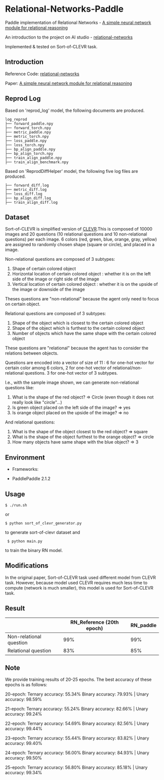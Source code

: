 # Relational-Networks-Paddle

Paddle implementation of Relational Networks - [A simple neural network module for relational reasoning](https://arxiv.org/pdf/1706.01427.pdf)

An introduction to the project on AI studio - [relational-networks](https://aistudio.baidu.com/aistudio/projectdetail/2522451)

Implemented & tested on Sort-of-CLEVR task.

## Introduction

Reference Code:  [relational-networks](https://github.com/kimhc6028/relational-networks)

Paper: [A simple neural network module for relational reasoning](https://arxiv.org/pdf/1706.01427v1.pdf)

## Reprod Log
Based on 'reprod_log' model, the following documents are produced.
```
log_reprod
├── forward_paddle.npy
├── forward_torch.npy
├── metric_paddle.npy
├── metric_torch.npy
├── loss_paddle.npy
├── loss_torch.npy
├── bp_align_paddle.npy
├── bp_align_torch.npy
├── train_align_paddle.npy
├── train_align_benchmark.npy
```

Based on 'ReprodDiffHelper' model, the following five log files are produced.

```
├── forward_diff.log
├── metric_diff.log
├── loss_diff.log
├── bp_align_diff.log
├── train_align_diff.log
```
## Dataset

Sort-of-CLEVR is simplified version of [CLEVR](http://cs.stanford.edu/people/jcjohns/clevr/).This is composed of 10000 images and 20 questions (10 relational questions and 10 non-relational questions) per each image. 6 colors (red, green, blue, orange, gray, yellow) are assigned to randomly chosen shape (square or circle), and placed in a image.

Non-relational questions are composed of 3 subtypes:

1) Shape of certain colored object
2) Horizontal location of certain colored object : whether it is on the left side of the image or right side of the image
3) Vertical location of certain colored object : whether it is on the upside of the image or downside of the image

Theses questions are "non-relational" because the agent only need to focus on certain object.

Relational questions are composed of 3 subtypes:

1) Shape of the object which is closest to the certain colored object
1) Shape of the object which is furthest to the certain colored object
3) Number of objects which have the same shape with the certain colored object

These questions are "relational" because the agent has to consider the relations between objects.

Questions are encoded into a vector of size of 11 : 6 for one-hot vector for certain color among 6 colors, 2 for one-hot vector of relational/non-relational questions. 3 for one-hot vector of 3 subtypes.

I.e., with the sample image shown, we can generate non-relational questions like:

1) What is the shape of the red object? => Circle (even though it does not really look like "circle"...)
2) Is green object placed on the left side of the image? => yes
3) Is orange object placed on the upside of the image? => no

And relational questions:

1) What is the shape of the object closest to the red object? => square
2) What is the shape of the object furthest to the orange object? => circle
3) How many objects have same shape with the blue object? => 3

## Environment

- Frameworks:
* PaddlePaddle 2.1.2

## Usage

	$ ./run.sh

or

  	$ python sort_of_clevr_generator.py

to generate sort-of-clevr dataset
and

 	 $ python main.py 

to train the binary RN model. 

## Modifications

In the original paper, Sort-of-CLEVR task used different model from CLEVR task. However, because model used CLEVR requires much less time to compute (network is much smaller), this model is used for Sort-of-CLEVR task.

## Result

| | RN_Reference (20th epoch) | RN_paddle |
| --- | --- | --- |
| Non-relational question | 99% | 99% |
| Relational question | 83% | 85% |

## Note

We provide training results of 20-25 epochs. The best accuracy of these epochs is as follows:

20-epoch: Ternary accuracy: 55.34% Binary accuracy: 79.93% | Unary accuracy: 98.59%

21-epoch: Ternary accuracy: 55.24% Binary accuracy: 82.66% | Unary accuracy: 99.24%

22-epoch: Ternary accuracy: 54.69% Binary accuracy: 82.56% | Unary accuracy: 99.44%

23-epoch: Ternary accuracy: 55.44% Binary accuracy: 83.82% | Unary accuracy: 99.40%

24-epoch: Ternary accuracy: 56.00% Binary accuracy: 84.93% | Unary accuracy: 99.50%

25-epoch: Ternary accuracy: 56.80% Binary accuracy: 85.18% | Unary accuracy: 99.34%
